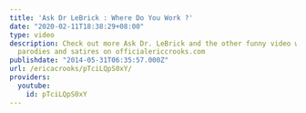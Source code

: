 ```yaml
---
title: 'Ask Dr LeBrick : Where Do You Work ?'
date: "2020-02-11T18:38:29+08:00"
type: video
description: Check out more Ask Dr. LeBrick and the other funny video web show comedies,
  parodies and satires on officialericcrooks.com
publishdate: "2014-05-31T06:35:57.000Z"
url: /ericacrooks/pTciLQpS0xY/
providers:
  youtube:
    id: pTciLQpS0xY
---
```

